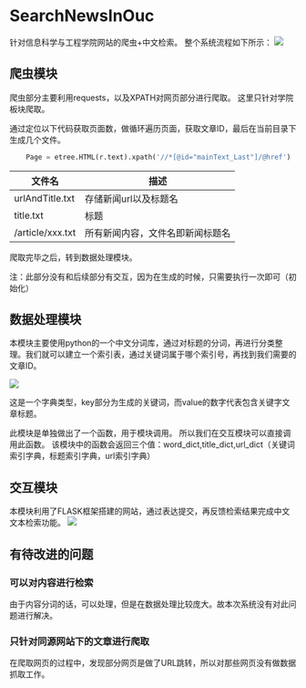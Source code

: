 # SearchNewsInOuc
针对信息科学与工程学院网站的爬虫+中文检索。
整个系统流程如下所示：
![](https://i.imgur.com/Lf4TJ9t.png)

## 爬虫模块
爬虫部分主要利用requests，以及XPATH对网页部分进行爬取。
这里只针对学院板块爬取。

通过定位以下代码获取页面数，做循环遍历页面，获取文章ID，最后在当前目录下生成几个文件。


```python
	Page = etree.HTML(r.text).xpath('//*[@id="mainText_Last"]/@href')
```

|文件名|描述|
|--- |--- |
|urlAndTitle.txt|存储新闻url以及标题名|
|title.txt|标题|
|/article/xxx.txt|所有新闻内容，文件名即新闻标题名|

爬取完毕之后，转到数据处理模块。

注：此部分没有和后续部分有交互，因为在生成的时候，只需要执行一次即可（初始化）

## 数据处理模块
本模块主要使用python的一个中文分词库，通过对标题的分词，再进行分类整理。我们就可以建立一个索引表，通过关键词属于哪个索引号，再找到我们需要的文章ID。

![](https://i.imgur.com/mRVBX4V.jpg)

这是一个字典类型，key部分为生成的关键词，而value的数字代表包含关键字文章标题。

此模块是单独做出了一个函数，用于模块调用。 所以我们在交互模块可以直接调用此函数。 该模块中的函数会返回三个值：word_dict,title_dict,url_dict（关键词索引字典，标题索引字典，url索引字典）

## 交互模块
本模块利用了FLASK框架搭建的网站，通过表达提交，再反馈检索结果完成中文文本检索功能。
![](https://i.imgur.com/b1BeuNX.jpg)


## 有待改进的问题
### 可以对内容进行检索
由于内容分词的话，可以处理，但是在数据处理比较庞大。故本次系统没有对此问题进行解决。

### 只针对同源网站下的文章进行爬取
在爬取网页的过程中，发现部分网页是做了URL跳转，所以对那些网页没有做数据抓取工作。
